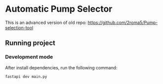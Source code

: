 # Automatic Pump Selector

This is an advanced version of old repo: https://github.com/2roma5/Pump-selection-tool

## Running project
### Development mode
After install dependencies, run the following command:
```python
fastapi dev main.py
```
